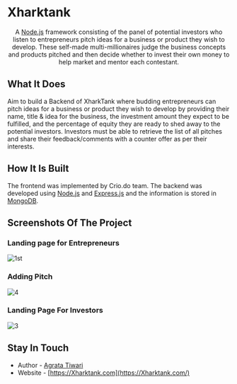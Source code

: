# Xharktank
<p align="center">A <a href="http://nodejs.org" target="_blank">Node.js</a> framework consisting of the panel of potential investors who listen to entrepreneurs pitch ideas for a business or product they wish to develop. These self-made multi-millionaires judge the business concepts and products pitched and then decide whether to invest their own money to help market and mentor each contestant.</p>

## What It Does

Aim to build a Backend of XharkTank where budding entrepreneurs can pitch ideas for a business or product they wish to develop by providing their name, title & idea for the business, the investment amount they expect to be fulfilled, and the percentage of equity they are ready to shed away to the potential investors. Investors must be able to retrieve the list of all pitches and share their feedback/comments with a counter offer as per their interests.

## How It Is Built

The frontend was implemented by Crio.do team.
The backend was developed using <a href="http://nodejs.org" target="_blank">Node.js</a> and <a href="https://expressjs.com/" target="_blank">Express.js</a> and the information is stored in <a href="https://www.mongodb.com/" target="_blank">MongoDB</a>.

## Screenshots Of The Project

### Landing page for Entrepreneurs

![1st](https://user-images.githubusercontent.com/62853703/206478033-6d0a2e40-fc8e-4ca2-8a84-c8c9564c262f.png)

### Adding Pitch

![4](https://user-images.githubusercontent.com/62853703/206478115-fcd5d158-96bf-4c4b-80de-2ee989b06f7d.png)

### Landing Page For Investors

![3](https://user-images.githubusercontent.com/62853703/206478248-fd976ca4-d79d-413c-a53a-6ee23175440f.png)

## Stay In Touch

* Author - [Agrata Tiwari](https://www.linkedin.com/in/agrata-tiwari-0511/)
* Website - [https://Xharktank.com](https://Xharktank.com/)

